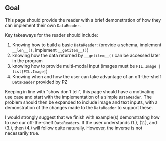 ## Goal
This page should provide the reader with a brief demonstration of how they can implement their own `DataReader`.

Key takeaways for the reader should include:

1. Knowing how to build a basic `DataReader`: (provide a schema, implement `__len__()`, implement `__getitem__()`)
2. knowing how the data returned by `__getitem__()` can be accessed later in the program
3. knowing how to provide multi-modal input (images must be `PIL.Image | list[PIL.Image]`)
4. Knowing when and how the user can take advantage of an off-the-shelf `DataReader` provided by PZ

Keeping in line with "show don't tell", this page should have a motivating use case and start with the implementation of a simple `DataReader`. The problem should then be expanded to include image and text inputs, with a demonstration of the changes made to the `DataReader` to support these.

I would strongly suggest that we finish with example(s) demonstrating how to use our off-the-shelf `DataReaders`. If the user understands (1.), (2.), and (3.), then (4.) will follow quite naturally. However, the inverse is not necessarily true.
